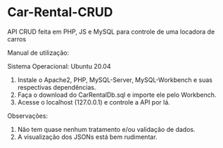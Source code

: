 # Car-Rental-CRUD
API CRUD feita em PHP, JS e MySQL para controle de uma locadora de carros

Manual de utilização:

  Sistema Operacional: Ubuntu 20.04
  
  1. Instale o Apache2, PHP, MySQL-Server, MySQL-Workbench e suas respectivas dependências.
  2. Faça o download do CarRentalDb.sql e importe ele pelo Workbench.
  3. Acesse o localhost (127.0.0.1) e controle a API por lá.

Observações:

  1. Não tem quase nenhum tratamento e/ou validação de dados.
  2. A visualização dos JSONs está bem rudimentar.
